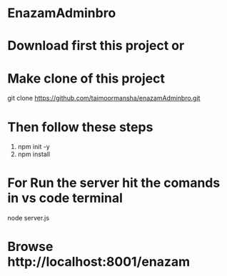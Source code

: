 # EnazamAdminbro
# Download first this project or
# Make clone of this project
git clone https://github.com/taimoormansha/enazamAdminbro.git

# Then follow these steps
1)  npm init -y
2)  npm install


# For Run the server hit the comands in vs code terminal

node server.js

# Browse  http://localhost:8001/enazam
